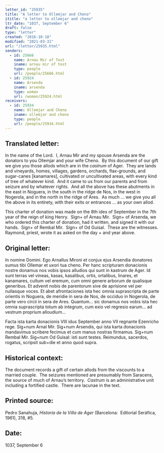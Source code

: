 ```yaml
---
letter_id: "25935"
title: "A letter to Ollemjar and Cheno"
ititle: "a letter to ollemjar and cheno"
ltr_date: "1037, September 6"
draft: false
type: "letter"
created: "2016-10-18"
modified: "2021-03-31"
url: "/letter/25935.html"
senders:
  - id: 25666
    name: Arnau Mir of Tost
    iname: arnau mir of tost
    type: people
    url: /people/25666.html
  - id: 25924
    name: Arsenda
    iname: arsenda
    type: woman
    url: /woman/25924.html
receivers:
  - id: 25934
    name: Ollemjar and Cheno
    iname: ollemjar and cheno
    type: people
    url: /people/25934.html
---
```

<h2> Translated letter:</h2><p>In the name of the Lord.&nbsp; I, Arnau Mir and my spouse Arsenda are the donators to you Ollemjar and your wife Cheno.&nbsp; By this document of our gift we give you those allods which are in the <i>castrum</i> of Ager.&nbsp; They are lands and vineyards, homes, villages, gardens, orchards, flax-grounds, and sugar-canes [kanamares], cultivated or uncultivated areas, with every kind of tree of whatever kind.&nbsp; And it came to us from our parents and from seizure and by whatever rights.&nbsp; And all the above has these abutments in the east in Noguera, in the south in the ridge de Nos, in the west in Nogerola, and in the north in the ridge of Ares.&nbsp; As much … we give you all the above in its entirety, with their exits or entrances … as your own allod.</p><p>This charter of donation was made on the 8th ides of September in the 7th year of the reign of king Henry.&nbsp; Sign+ of Arnau Mir.&nbsp; Sign+ of Arsenda, we who ordered this charter of donation, had it written, and signed it with our hands.&nbsp; Sign+ of Rembal Mir.&nbsp; Sign+ of Od Guisal.&nbsp; These are the witnesses.&nbsp; Raymond, priest, wrote it as asked on the day + and year above.</p><h2 class="mt-4"> Original letter:</h2><p>In nomine Domini. Ego Arnallus Mironi et conjux ejus Arsendia donatores sumus tibi Ollemar et uxori tua cheno. Per hanc scripturam donacionis nostre donamus nos vobis ipsos alludios qui sunt in kastrum de Ager. Id sunt terras vel vineas, kasas, kasalibus, ortis, ortalibus, linares, et kanamares, cultum vel eremum, cum omni genere arborum de qualisque generibus. Et advenit nobis de parentorum sive de aprisione vel per nullasque voces. Et abet afrontaciones ista hec omnia suprascripta de parte orientis in Noguera, de meridie in sera de Nos, de occiduo in Nogerola, de parte vero circii in sera de Ares. Quantum... sic donamus nos vobis ista hec omnia suprascripta totum ab integrum, cum exio vel regresio earum... ad vestrum proprium alloudium...</p><p>Facta ista karta donacionis VIII idus September anno VII regnante Ezenricho rege. Sig+num Arnal Mir. Sig+num Arsendis, qui ista karta donacionis mandavimus scribere fecimus et cum manus nostras firmamus. Sig+num Rembal Mir. Sig+num Od Guisal: isti sunt testes. Reimundus, sacerdos, rogatus, scripsit sub+die et anno quod supra.&nbsp;</p><h2 class="mt-4"> Historical context:</h2><p>The document records a gift of certain allods from the viscounts to a married couple.&nbsp; The seizures mentioned are presumably from Saracens, the source of much of Arnau’s territory.&nbsp; <i>Castrum</i> is an administrative unit including a fortified castle.&nbsp; There are lacunae in the text.&nbsp;&nbsp;</p><h2 class="mt-4"> Printed source:</h2><p>Pedro Sanahuja, <i>Historia de la Villa de Ager</i> (Barcelona:&nbsp; Editorial Seráfica, 1961), 318, #5.</p><h2 class="mt-4"> Date:</h2>1037, September 6